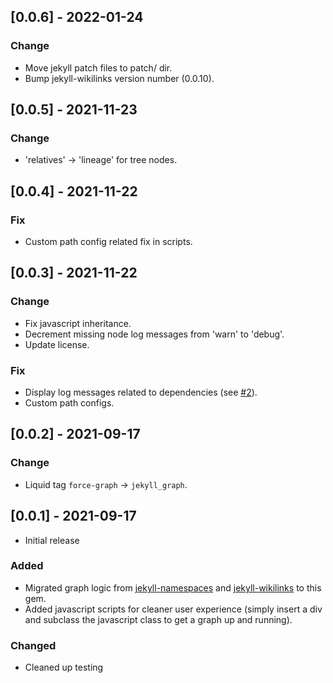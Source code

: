 ## [0.0.6] - 2022-01-24
### Change
- Move jekyll patch files to patch/ dir.
- Bump jekyll-wikilinks version number (0.0.10).
## [0.0.5] - 2021-11-23
### Change
- 'relatives' -> 'lineage' for tree nodes.

## [0.0.4] - 2021-11-22
### Fix
- Custom path config related fix in scripts.

## [0.0.3] - 2021-11-22
### Change
- Fix javascript inheritance.
- Decrement missing node log messages from 'warn' to 'debug'.
- Update license.
### Fix
- Display log messages related to dependencies (see [#2](https://github.com/manunamz/jekyll-graph/issues/2)).
- Custom path configs.

## [0.0.2] - 2021-09-17
### Change
- Liquid tag `force-graph` -> `jekyll_graph`.  

## [0.0.1] - 2021-09-17
- Initial release
### Added
- Migrated graph logic from [jekyll-namespaces](https://github.com/manunamz/jekyll-namespaces/) and [jekyll-wikilinks](https://github.com/manunamz/jekyll-wikilinks/) to this gem.
- Added javascript scripts for cleaner user experience (simply insert a div and subclass the javascript class to get a graph up and running).
### Changed
- Cleaned up testing

